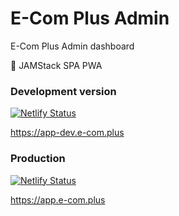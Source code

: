 # E-Com Plus Admin

E-Com Plus Admin dashboard

:hammer: JAMStack SPA PWA

### Development version

[![Netlify Status](https://api.netlify.com/api/v1/badges/974ff9b8-3d03-484d-bd33-1d356417394f/deploy-status)](https://app.netlify.com/sites/pensive-poitras-473c5b/deploys)

https://app-dev.e-com.plus

### Production

[![Netlify Status](https://api.netlify.com/api/v1/badges/721420a9-4795-485b-9f5a-d56f87c87ae7/deploy-status)](https://app.netlify.com/sites/youthful-rosalind-c59c39/deploys)

https://app.e-com.plus
